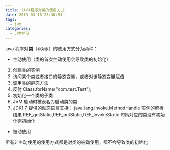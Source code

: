 ```yaml
---
title: JAVA程序对类的使用方式
date: 2019-03-18 23:30:51
tags:
  - jvm
categories:
  - JVM学习
---
```


java 程序对**类**（`非对象`）的使用方式分为两种：

- 主动使用（类的首次主动使用会导致类的初始化）

<!-- more -->

1. 创建类的实例
2. 访问某个类或者接口的静态变量，或者对该静态变量赋值
3. 调用类的静态方法
4. 反射 Class.forName("com.test.Test");
5. 初始化一个类的子类
6. JVM 启动时被表名为启动类的类
7. JDK1.7 提供的动态语言支持：
   java.lang.invoke.MethodHandle 实例的解析结果 REF_getStatic,REF_putStatic,REF_invokeStatic 句柄对应的类没有初始化则初始化

- 被动使用

所有非主动使用的使用方式都是对类的被动使用，都不会导致类的初始化
